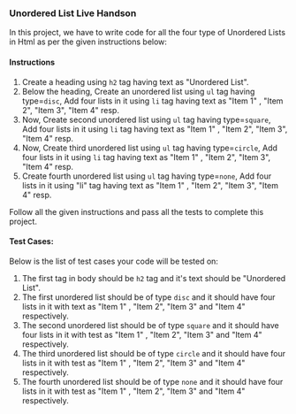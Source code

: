 ### Unordered List Live Handson

In this project, we have to write code for all the four type of Unordered Lists in Html as per the given instructions below:

#### Instructions

1. Create a heading using `h2` tag having text as "Unordered List". 
2. Below the heading, Create an unordered list using `ul` tag   having type=`disc`,
  Add four lists in it using  `li` tag having text as "Item 1" , "Item 2", "Item 3", "Item 4" resp.
3. Now, Create second unordered list using `ul` tag having   type=`square`,
 Add four lists in it using `li` tag having text as "Item 1" , "Item 2", "Item 3", "Item 4" resp.
4. Now, Create third unordered list using `ul` tag having type=`circle`, 
Add four lists in it using `li` tag having text as "Item 1" , "Item 2", "Item 3", "Item 4" resp.
5. Create fourth unordered list using `ul` tag having   type=`none`,
  Add four lists in it using "li" tag having text as "Item 1" , "Item 2", "Item 3", "Item 4" resp.


Follow all the given instructions and pass all the tests to complete this project.

#### Test Cases:

Below is the list of test cases your code will be tested on:
1. The first tag in body should be `h2` tag and it's text should be "Unordered List".
2. The first unordered list should be of type `disc` and it should have four lists in it with text as "Item 1" , "Item 2", "Item 3" and "Item 4" respectively.
3. The second unordered list should be of type `square` and it should have four lists in it with test as "Item 1" , "Item 2", "Item 3" and "Item 4" respectively.
4. The third unordered list should be of type `circle` and it should have four lists in it with test as "Item 1" , "Item 2", "Item 3" and "Item 4" respectively.
5. The fourth unordered list should be of type `none` and it should have four lists in it with test as "Item 1" , "Item 2", "Item 3" and "Item 4" respectively.
